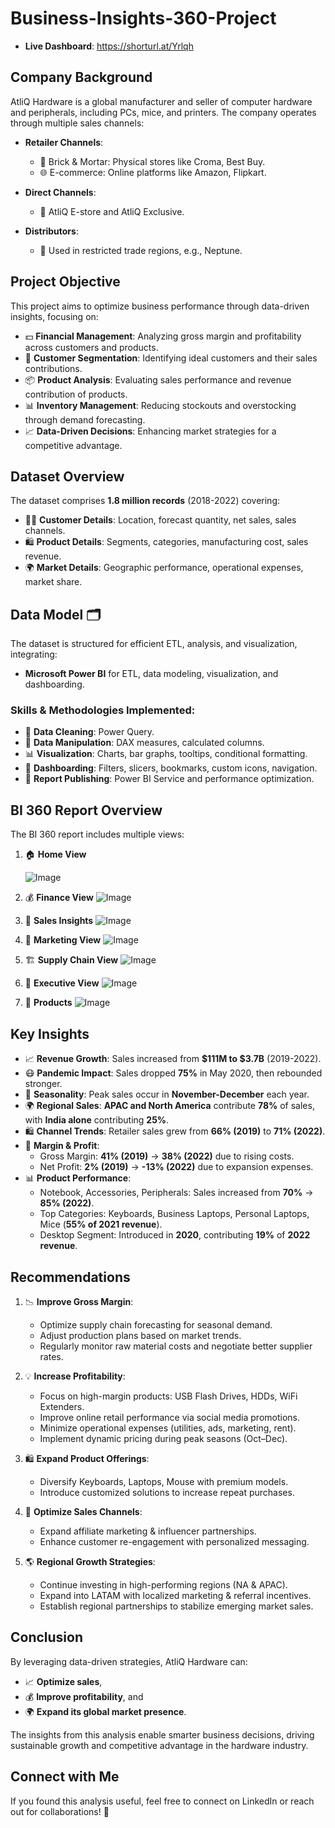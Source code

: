 # Business-Insights-360-Project

- **Live Dashboard**: https://shorturl.at/Yrlqh

## Company Background
AtliQ Hardware is a global manufacturer and seller of computer hardware and peripherals, including PCs, mice, and printers. The company operates through multiple sales channels:

- **Retailer Channels**:
  - 🏢 Brick & Mortar: Physical stores like Croma, Best Buy.
  - 🌐 E-commerce: Online platforms like Amazon, Flipkart.
  
- **Direct Channels**:
  - 🛒 AtliQ E-store and AtliQ Exclusive.

- **Distributors**:
  - 🚚 Used in restricted trade regions, e.g., Neptune.

## Project Objective
This project aims to optimize business performance through data-driven insights, focusing on:

- 💵 **Financial Management**: Analyzing gross margin and profitability across customers and products.
- 👥 **Customer Segmentation**: Identifying ideal customers and their sales contributions.
- 📦 **Product Analysis**: Evaluating sales performance and revenue contribution of products.
- 📊 **Inventory Management**: Reducing stockouts and overstocking through demand forecasting.
- 📈 **Data-Driven Decisions**: Enhancing market strategies for a competitive advantage.

## Dataset Overview
The dataset comprises **1.8 million records** (2018-2022) covering:

- 🧑‍💻 **Customer Details**: Location, forecast quantity, net sales, sales channels.
- 🛍️ **Product Details**: Segments, categories, manufacturing cost, sales revenue.
- 🌍 **Market Details**: Geographic performance, operational expenses, market share.

## Data Model 🗂️
The dataset is structured for efficient ETL, analysis, and visualization, integrating:

- **Microsoft Power BI** for ETL, data modeling, visualization, and dashboarding.

### Skills & Methodologies Implemented:
- 🧹 **Data Cleaning**: Power Query.
- 🔢 **Data Manipulation**: DAX measures, calculated columns.
- 📊 **Visualization**: Charts, bar graphs, tooltips, conditional formatting.
- 📑 **Dashboarding**: Filters, slicers, bookmarks, custom icons, navigation.
- 🚀 **Report Publishing**: Power BI Service and performance optimization.

## BI 360 Report Overview
The BI 360 report includes multiple views:

1. 🏠 **Home View**
   
   ![Image](https://github.com/user-attachments/assets/6f405714-efef-42af-9d81-793c55b830d6)
2. 💰 **Finance View**
![Image](https://github.com/user-attachments/assets/e43ef65c-0328-4ae3-849b-9267e21a605e)

3. 💼 **Sales Insights**
![Image](https://github.com/user-attachments/assets/bcd6111c-0246-4587-be16-77686c97228b)
 
4. 📣 **Marketing View**
![Image](https://github.com/user-attachments/assets/47ad9bf2-dba0-4cac-8b0d-f4a3e849b794)
   
5. 🏗️ **Supply Chain View**
![Image](https://github.com/user-attachments/assets/84970972-eb15-440b-8ca1-ce8be41daae7)

6. 👔 **Executive View**
![Image](https://github.com/user-attachments/assets/a73c0f2b-24b5-4224-a5c4-af4e4616c34f)

7. 👔 **Products**
![Image](https://github.com/user-attachments/assets/d39125da-b5c3-4efe-98e9-0cc4b4bb1256)
   
## Key Insights

- 📈 **Revenue Growth**: Sales increased from **$111M to $3.7B** (2019-2022).
- 😷 **Pandemic Impact**: Sales dropped **75%** in May 2020, then rebounded stronger.
- 🎉 **Seasonality**: Peak sales occur in **November-December** each year.
- 🌍 **Regional Sales**: **APAC and North America** contribute **78%** of sales, with **India alone** contributing **25%**.
- 🛍️ **Channel Trends**: Retailer sales grew from **66% (2019)** to **71% (2022)**.
- 💸 **Margin & Profit**:
  - Gross Margin: **41% (2019)** → **38% (2022)** due to rising costs.
  - Net Profit: **2% (2019)** → **-13% (2022)** due to expansion expenses.
- 📊 **Product Performance**:
  - Notebook, Accessories, Peripherals: Sales increased from **70%** → **85% (2022)**.
  - Top Categories: Keyboards, Business Laptops, Personal Laptops, Mice (**55% of 2021 revenue**).
  - Desktop Segment: Introduced in **2020**, contributing **19%** of **2022 revenue**.

## Recommendations

1. 📉 **Improve Gross Margin**:
   - Optimize supply chain forecasting for seasonal demand.
   - Adjust production plans based on market trends.
   - Regularly monitor raw material costs and negotiate better supplier rates.

2. 💡 **Increase Profitability**:
   - Focus on high-margin products: USB Flash Drives, HDDs, WiFi Extenders.
   - Improve online retail performance via social media promotions.
   - Minimize operational expenses (utilities, ads, marketing, rent).
   - Implement dynamic pricing during peak seasons (Oct–Dec).

3. 🛍️ **Expand Product Offerings**:
   - Diversify Keyboards, Laptops, Mouse with premium models.
   - Introduce customized solutions to increase repeat purchases.

4. 📢 **Optimize Sales Channels**:
   - Expand affiliate marketing & influencer partnerships.
   - Enhance customer re-engagement with personalized messaging.

5. 🌎 **Regional Growth Strategies**:
   - Continue investing in high-performing regions (NA & APAC).
   - Expand into LATAM with localized marketing & referral incentives.
   - Establish regional partnerships to stabilize emerging market sales.

## Conclusion
By leveraging data-driven strategies, AtliQ Hardware can:

- 📈 **Optimize sales**,
- 💰 **Improve profitability**, and
- 🌍 **Expand its global market presence**.

The insights from this analysis enable smarter business decisions, driving sustainable growth and competitive advantage in the hardware industry.

## Connect with Me
If you found this analysis useful, feel free to connect on LinkedIn or reach out for collaborations! 🌟
